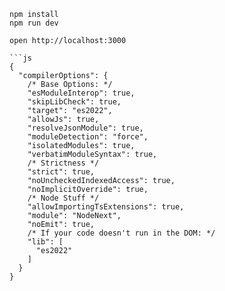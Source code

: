 ```
npm install
npm run dev
```

```
open http://localhost:3000

```js
{
  "compilerOptions": {
    /* Base Options: */
    "esModuleInterop": true,
    "skipLibCheck": true,
    "target": "es2022",
    "allowJs": true,
    "resolveJsonModule": true,
    "moduleDetection": "force",
    "isolatedModules": true,
    "verbatimModuleSyntax": true,
    /* Strictness */
    "strict": true,
    "noUncheckedIndexedAccess": true,
    "noImplicitOverride": true,
    /* Node Stuff */
    "allowImportingTsExtensions": true,
    "module": "NodeNext",
    "noEmit": true,
    /* If your code doesn't run in the DOM: */
    "lib": [
      "es2022"
    ]
  }
}
```
